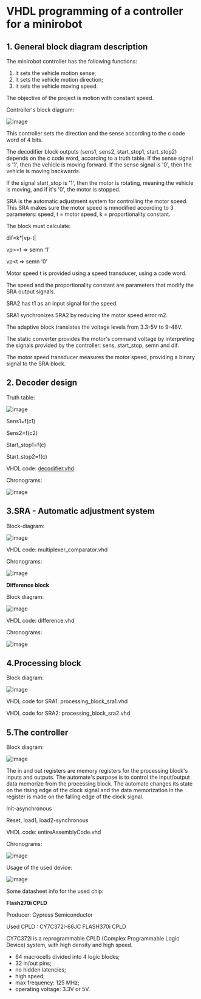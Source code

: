 <h1>VHDL programming of a controller for a minirobot</h1>

<h2>1. General block diagram description</h2>

The minirobot controller has the following functions:
1. It sets the vehicle motion sense;
2. It sets the vehicle motion direction;
3. It sets the vehicle moving speed.

The objective of the project is motion with constant speed. 

Controller's block diagram:

![image](https://github.com/codrinalisaru/VHDL-code-for-a-minirobot-controller/assets/94629883/cbed5922-9f45-45f2-9b9e-4a9e101b220e)

This controller sets the direction and the sense according to the c code word of 4 bits.

The decodifier block outputs (sens1, sens2, start_stop1, start_stop2) depends on the c code word, according to a truth table. If the sense signal is '1', then the vehicle is moving forward. If the sense signal is '0', then the vehicle is moving backwards.

If the signal start_stop is '1', then the motor is rotating, meaning the vehicle is moving, and if it's '0', the motor is stopped. 

SRA is the automatic adjustment system for controlling the motor speed. This SRA makes sure the motor speed is mmodified according to 3 parameters: speed, t = motor speed, k = proportionality constant.

The block must calculate:

dif=k*|vp-t|

vp>=t => semn ‘1’

vp<t => semn ‘0’

Motor speed t is provided using a speed transducer, using a code word. 

The speed and the proportionality constant are parameters that modify the SRA output signals. 

SRA2 has t1 as an input signal for the speed.

SRA1 synchronizes SRA2 by reducing the motor speed error m2.

The adaptive block translates the voltage levels from 3.3-5V to 9-48V.

The static converter provides the motor's command voltage by interpreting the signals provided by the controller: sens, start_stop, semn and dif. 

The motor speed transducer measures the motor speed, providing a binary signal to the SRA block. 

<h2>2. Decoder design</h2>

Truth table:

![image](https://github.com/codrinalisaru/VHDL-code-for-a-minirobot-controller/assets/94629883/b063994d-2274-4ae1-8f9b-b552a2c122e7)

Sens1=f(c1)

Sens2=f(c2)

Start_stop1=f(c)

Start_stop2=f(c)

VHDL code: <a href="[url](https://github.com/codrinalisaru/VHDL-code-for-a-minirobot-controller/blob/main/decodifier.vhd)">decodifier.vhd</a>

Chronograms: 

![image](https://github.com/codrinalisaru/VHDL-code-for-a-minirobot-controller/assets/94629883/24410513-e124-4506-90a3-dd054db04957)


<h2>3.SRA - Automatic adjustment system</h2>

Block-diagram: 

![image](https://github.com/codrinalisaru/VHDL-code-for-a-minirobot-controller/assets/94629883/9bde19b3-f3e0-4c5e-b6e4-2a057a91ba4f)

VHDL code: multiplexer_comparator.vhd

Chronograms:

![image](https://github.com/codrinalisaru/VHDL-code-for-a-minirobot-controller/assets/94629883/b42a0a71-605a-42a8-b115-983a3e1dcfb9)


**Difference block**

Block diagram:

![image](https://github.com/codrinalisaru/VHDL-code-for-a-minirobot-controller/assets/94629883/bedc9c17-81bb-41b2-8035-4dbe0dfd5125)

VHDL code: difference.vhd

Chronograms:

![image](https://github.com/codrinalisaru/VHDL-code-for-a-minirobot-controller/assets/94629883/8f69ee2d-4b5d-4e1c-8cd7-537120a6bc36)

<h2>4.Processing block</h2>

Block diagram:

![image](https://github.com/codrinalisaru/VHDL-code-for-a-minirobot-controller/assets/94629883/a9762c3f-2d53-48ba-97d0-75f2a178e016)

VHDL code for SRA1: processing_block_sra1.vhd

VHDL code for SRA2: processing_block_sra2.vhd

<h2>5.The controller</h2>

Block diagram:

![image](https://github.com/codrinalisaru/VHDL-code-for-a-minirobot-controller/assets/94629883/62987a75-6640-4930-bdd1-fb56fe531c87)

The in and out registers are memory registers for the processing block's inputs and outputs. The automate's purpose is to control the input/output data memorize from the processing block. The automate changes its state on the rising edge of the clock signal and the data memorization in the register is made on the falling edge of the clock signal. 

Init-asynchronous

Reset, load1, load2-synchronous

VHDL code: entireAssemblyCode.vhd

Chronograms:

![image](https://github.com/codrinalisaru/VHDL-code-for-a-minirobot-controller/assets/94629883/f7f8105f-6686-431b-af4a-f0202dcb0a80)

Usage of the used device:

![image](https://github.com/codrinalisaru/VHDL-code-for-a-minirobot-controller/assets/94629883/d3a5baae-fb48-4980-bfbf-ba18e5606ef0)

Some datasheet info for the used chip:

**Flash270i CPLD**

Producer: Cypress Semiconductor

Used CPLD :  CY7C372I-66JC FLASH370i CPLD

CY7C372i is a reprogrammable CPLD (Complex Programmable Logic Device) system, with high density and high speed. 

- 64 macrocells divided into 4 logic blocks;
- 32 in/out pins;
- no hidden latencies;
- high speed;
- max frequency: 125 MHz;
- operating voltage: 3.3V or 5V. 

